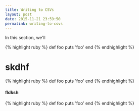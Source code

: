 ```yaml
---
title: Writing to CSVs
layout: post
date: 2015-11-21 23:59:50
permalink: writing-to-csvs
---
```


In this section, we'll 

{% highlight ruby %}
def foo
  puts 'foo'
end
{% endhighlight %}

<h1>skdhf</h1>


{% highlight ruby %}
def foo
  puts 'foo'
end
{% endhighlight %}

<h4>fldksh</h4>


{% highlight ruby %}
def foo
  puts 'foo'
end
{% endhighlight %}
